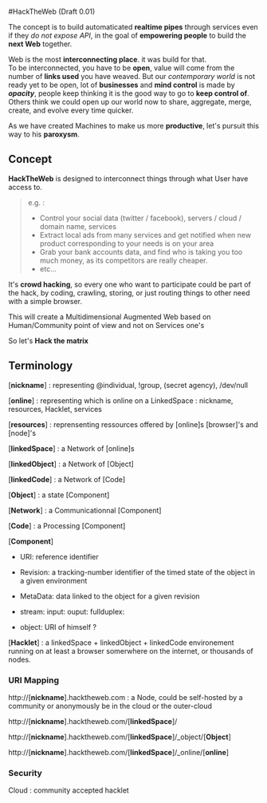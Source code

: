 
#HackTheWeb (Draft 0.01)

The concept is to build automaticated **realtime pipes** through services even if they _do not expose API_, in the goal of **empowering people** to build the **next Web** together.

Web is the most **interconnecting place**. it was build for that.  
To be interconnected, you have to be **open**, value will come from the number of **links used** you have weaved.
But our *contemporary world* is not ready yet to be open, lot of **businesses** and **mind control** is made by *__opacity__*, people keep thinking it is the good way to go to **keep control of**.  
Others think we could open up our world now to share, aggregate, merge, create, and evolve every time quicker.

As we have created Machines to make us more **productive**, let's pursuit this way to his **paroxysm**.

## Concept

**HackTheWeb** is designed to interconnect things through what User have access to.

> e.g. :  
> * Control your social data (twitter / facebook), servers / cloud / domain name, services 
> * Extract local ads from many services and get notified when new product corresponding to your needs is on your area
> * Grab your bank accounts data, and find who is taking you too much money, as its competitors are really cheaper.
> * etc...

It's **crowd hacking**, so every one who want to participate could be part of the hack, by coding, crawling, storing, or just routing things to other need with a simple browser.

This will create a Multidimensional Augmented Web based on Human/Community point of view and not on Services one's

So let's **Hack the matrix**

## Terminology 

[**nickname**] : representing @individual, !group, (secret agency), /dev/null

[**online**] : representing which is online on a LinkedSpace : nickname, resources, Hacklet, services

[**resources**] : reprensenting ressources offered by [online]s [browser]'s and [node]'s

[**linkedSpace**] : a Network of [online]s

[**linkedObject**] : a Network of [Object]

[**linkedCode**] : a Network of [Code]

[**Object**] : a state [Component]

[**Network**] : a Communicationnal [Component]

[**Code**] : a Processing [Component]

[**Component**]

  * URI: reference identifier

  * Revision: a tracking-number identifier of the timed state of the object in a given environment

  * MetaData: data linked to the object for a given revision

  * stream: 
    input: 
    ouput:
    fullduplex:

  * object: URI of himself ?

[**Hacklet**] :  a linkedSpace + linkedObject + linkedCode environement running on at least a browser somerwhere on the internet, or thousands of nodes.




### URI Mapping ###

http://[**nickname**].hacktheweb.com : a Node, could be self-hosted by a community or anonymously be in the cloud or the outer-cloud

http://[**nickname**].hacktheweb.com/[**linkedSpace**]/

http://[**nickname**].hacktheweb.com/[**linkedSpace**]/_object/[**Object**]

http://[**nickname**].hacktheweb.com/[**linkedSpace**]/_online/[**online**]

### Security ###

Cloud : community accepted hacklet